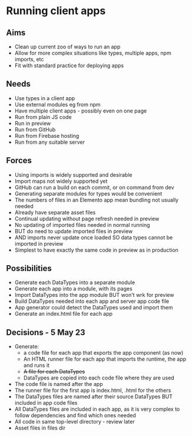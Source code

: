 Running client apps
===================

Aims
----

- Clean up current zoo of ways to run an app
- Allow for more complex situations like types, multiple apps, npm imports, etc
- Fit with standard practice for deploying apps

Needs
-----

- Use types in a client app
- Use external modules eg from npm
- Have multiple client apps - possibly even on one page
- Run from plain JS code
- Run in preview
- Run from GitHub
- Run from Firebase hosting
- Run from any suitable server


Forces
------

- Using imports is widely supported and desirable
- Import maps not widely supported yet
- GitHub can run a build on each commit, or on command from dev
- Generating separate modules for types would be convenient
- The numbers of files in an Elemento app mean bundling not usually needed
- Already have separate asset files
- Continual updating without page refresh needed in preview
- No updating of imported files needed in normal running
- BUT do need to update imported files in preview
- AND imports never update once loaded SO data types cannot be imported in preview
- Simplest to have exactly the same code in preview as in production

Possibilities
-------------

- Generate each DataTypes into a separate module
- Generate each app into a module, with its pages
- Import DataTypes into the app module BUT won't wrk for preview
- Build DataTypes needed into each app and server app code file
- App generator could detect the DataTypes used and import them
- Generate an index.html file for each app

Decisions - 5 May 23
--------------------

- Generate:
  - a code file for each app that exports the app component (as now)
  - An HTML runner file for each app that imports the runtime, the app and runs it
  - ~~A file for each DataTypes~~
  - DataTypes are copied into each code file where they are used
- The code file is named after the app
- The runner file for the first app is index.html, <appname>.html for the others
- The DataTypes files are named after their source DataTypes BUT included in app code files
- All DataTypes files are included in each app, as it is very complex to follow dependencies and find which ones needed
- All code in same top-level directory - review later
- Asset files in files dir